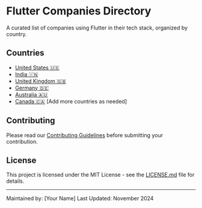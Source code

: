 # Flutter Companies Directory

A curated list of companies using Flutter in their tech stack, organized by country.

## Countries

- [United States 🇺🇸](/countries/united-states.md)
- [India 🇮🇳](/countries/india.md)
- [United Kingdom 🇬🇧](/countries/united-kingdom.md)
- [Germany 🇩🇪](/countries/germany.md)
- [Australia 🇦🇺](/countries/australia.md)
- [Canada 🇨🇦](/countries/canada.md)
  [Add more countries as needed]

## Contributing

Please read our [Contributing Guidelines](CONTRIBUTING.md) before submitting your contribution.

## License

This project is licensed under the MIT License - see the [LICENSE.md](LICENSE.md) file for details.

---

Maintained by: [Your Name]
Last Updated: November 2024

